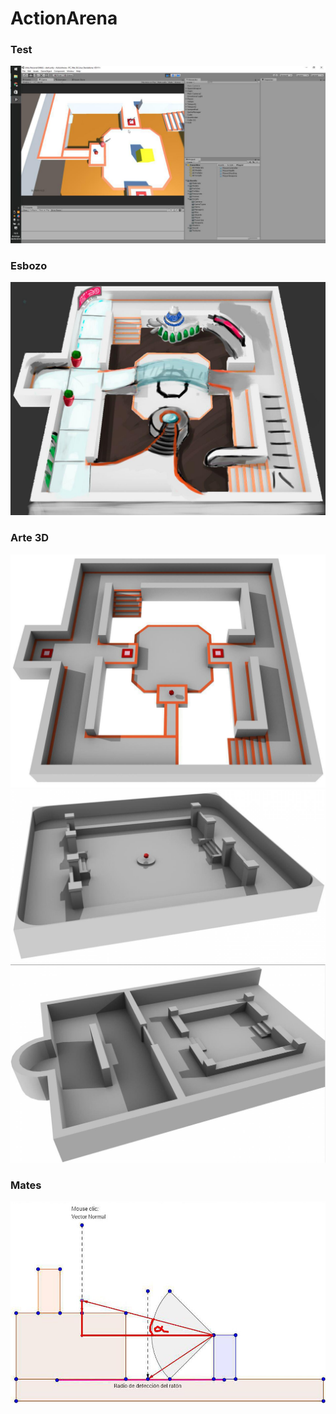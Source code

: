 # ActionArena

### Test
![](/Doc/test.jpg)

### Esbozo
![](/Doc/esbozo1.jpg)

### Arte 3D
![](/Doc/arte3d_1.jpg)
![](/Doc/arte3d_2.jpg)
![](/Doc/arte3d_3.jpg)

### Mates
![](/Doc/maths.jpg)

